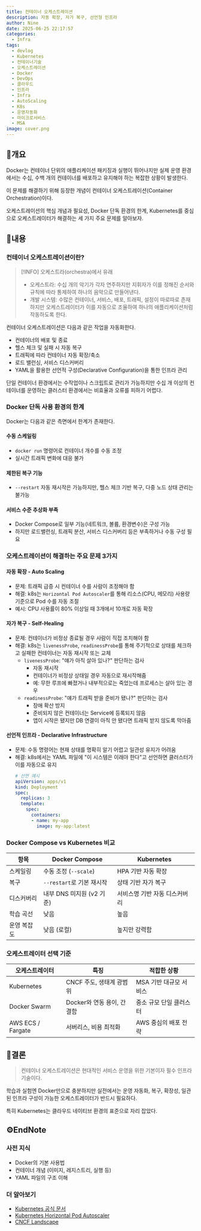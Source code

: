 ```yaml
---
title: 컨테이너 오케스트레이션
description: 자동 확장, 자가 복구, 선언형 인프라
author: Nine
date: 2025-06-25 22:17:57
categories:
  - Infra
tags:
  - devlog
  - Kubernetes
  - 컨테이너기술
  - 오케스트레이션
  - Docker
  - DevOps
  - 클라우드
  - 인프라
  - Infra
  - AutoScaling
  - K8s
  - 운영자동화
  - 마이크로서비스
  - MSA
image: cover.png
---
```

## 📌개요

Docker는 컨테이너 단위의 애플리케이션 패키징과 실행이 뛰어나지만 실제 운영 환경에서는 수십, 수백 개의 컨테이너를 배포하고 유지해야 하는 복잡한 상황이 발생한다.

이 문제를 해결하기 위해 등장한 개념이 컨테이너 오케스트레이션(Container Orchestration)이다.

오케스트레이션의 핵심 개념과 필요성, Docker 단독 환경의 한계, Kubernetes를 중심으로 오케스트레이터가 해결하는 세 가지 주요 문제를 알아보자.

## 📌내용

### 컨테이너 오케스트레이션이란?

>[!INFO] 오케스트라(orchestra)에서 유래
>- 오케스트라: 수십 개의 악기가 각자 연주하지만 지휘자가 이를 정해진 순서와 규칙에 따라 통제하여 하나의 음악으로 만들어낸다.
>- 개발 시스템: 수많은 컨테이너, 서비스, 배포, 트래픽, 설정이 따로따로 존재하지만 오케스트레이터가 이를 자동으로 조율하여 하나의 애플리케이션처럼 작동하도록 한다.

컨테이너 오케스트레이션은 다음과 같은 작업을 자동화한다.

- 컨테이너의 배포 및 종료
- 헬스 체크 및 실패 시 자동 복구
- 트래픽에 따라 컨테이너 자동 확장/축소
- 로드 밸런싱, 서비스 디스커버리
- YAML을 활용한 선언적 구성(Declarative Configuration)을 통한 인프라 관리

단일 컨테이너 환경에서는 수작업이나 스크립트로 관리가 가능하지만 수십 개 이상의 컨테이너를 운영하는 클러스터 환경에서는 비효율과 오류를 피하기 어렵다.

### Docker 단독 사용 환경의 한계

Docker는 다음과 같은 측면에서 한계가 존재한다.

#### 수동 스케일링

- `docker run` 명령어로 컨테이너 개수를 수동 조정
- 실시간 트래픽 변화에 대응 불가

#### 제한된 복구 기능

- `--restart` 자동 재시작은 가능하지만, 헬스 체크 기반 복구, 다중 노드 상태 관리는 불가능

#### 서비스 수준 추상화 부족

- Docker Compose로 일부 기능(네트워크, 볼륨, 환경변수)은 구성 가능
- 하지만 로드밸런싱, 트래픽 분산, 서비스 디스커버리 등은 부족하거나 수동 구성 필요

### 오케스트레이션이 해결하는 주요 문제 3가지

#### 자동 확장 - Auto Scaling

- 문제: 트래픽 급증 시 컨테이너 수를 사람이 조정해야 함
- 해결: k8s는 `Horizontal Pod Autoscaler`를 통해 리소스(CPU, 메모리) 사용량 기준으로 Pod 수를 자동 조절
- 예시: CPU 사용률이 80% 이상일 때 3개에서 10개로 자동 확장

#### 자가 복구 - Self-Healing

- 문제: 컨테이너가 비정상 종료될 경우 사람이 직접 조치해야 함
- 해결: k8s는 `livenessProbe`, `readinessProbe`를 통해 주기적으로 상태를 체크하고 실패한 컨테이너는 자동 재시작 또는 교체
    - `livenessProbe`: "얘가 아직 살아 있나?" 판단하는 검사
        - 자동 재시작
        - 컨테이너가 비정상 상태일 경우 자동으로 재시작해줌
        - 예: 무한 루프에 빠졌거나 내부적으로는 죽었는데 프로세스는 살아 있는 경우
    - `readinessProbe`: "얘가 트래픽 받을 준비가 됐나?" 판단하는 검사
        - 장애 확산 방지
        - 준비되지 않은 컨테이너는 Service에 등록되지 않음
        - 앱이 시작은 됐지만 DB 연결이 아직 안 됐다면 트래픽 받지 않도록 막아줌

#### 선언적 인프라 - Declarative Infrastructure

- 문제: 수동 명령어는 현재 상태를 명확히 알기 어렵고 일관성 유지가 어려움
- 해결: k8s에서는 YAML 파일에 "이 시스템은 이래야 한다"고 선언하면 클러스터가 이를 자동으로 유지
    ```yaml
    # 선언 예시
    apiVersion: apps/v1
    kind: Deployment
    spec:
      replicas: 3
      template:
        spec:
          containers:
          - name: my-app
            image: my-app:latest
    ```

### Docker Compose vs Kubernetes 비교

|항목|Docker Compose|Kubernetes|
|---|---|---|
|스케일링|수동 조정 (`--scale`)|HPA 기반 자동 확장|
|복구|`--restart`로 기본 재시작|상태 기반 자가 복구|
|디스커버리|내부 DNS 미지원 (v2 기준)|서비스명 기반 자동 디스커버리|
|학습 곡선|낮음|높음|
|운영 복잡도|낮음 (로컬)|높지만 강력함|

### 오케스트레이터 선택 기준

| 오케스트레이터           | 특징                 | 적합한 상황         |
| ----------------- | ------------------ | -------------- |
| Kubernetes        | CNCF 주도, 생태계 광범위   | MSA 기반 대규모 서비스 |
| Docker Swarm      | Docker와 연동 용이, 간결함 | 중소 규모 단일 클러스터  |
| AWS ECS / Fargate | 서버리스, 비용 최적화       | AWS 중심의 배포 전략  |

## 🎯결론

> 컨테이너 오케스트레이션은 현대적인 서비스 운영을 위한 기본이자 필수 인프라 기술이다.

학습과 실험엔 Docker만으로 충분하지만 실전에서는 운영 자동화, 복구, 확장성, 일관된 인프라 구성이 가능한 오케스트레이터가 반드시 필요하다.

특히 Kubernetes는 클라우드 네이티브 환경의 표준으로 자리 잡았다.

## ⚙️EndNote

### 사전 지식

- Docker의 기본 사용법
- 컨테이너 개념 (이미지, 레지스트리, 실행 등)
- YAML 파일의 구조 이해

### 더 알아보기

- [Kubernetes 공식 문서](https://kubernetes.io/ko/docs/home/)
- [Kubernetes Horizontal Pod Autoscaler](https://kubernetes.io/docs/tasks/run-application/horizontal-pod-autoscale/)
- [CNCF Landscape](https://landscape.cncf.io/)